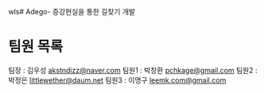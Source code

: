 wls# Adego-
증강현실을 통한 길찾기 개발

# 팀원 목록
팀장 : 김우성 akstndizz@naver.com
팀원1 : 박창환 pchkage@gmail.com
팀원2 : 박정은 littlewether@daum.net
팀원3 : 이명구 leemk.com@gmail.com